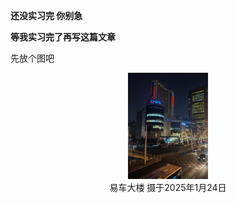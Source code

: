 **还没实习完    你别急**

**等我实习完了再写这篇文章**

先放个图吧


<figure style="text-align: center;">
    <img src="../img/易车夜景.jpg" width="30%" height="30%">
    <figcaption>易车大楼 摄于2025年1月24日</figcaption>
</figure>



